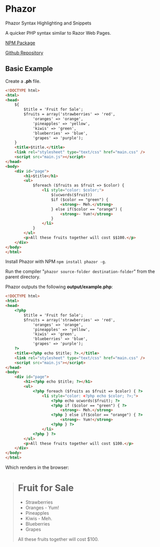 # Phazor

Phazor Syntax Highlighting and Snippets

A quicker PHP syntax similar to Razor Web Pages.

[NPM Package](https://www.npmjs.com/package/phazor)

[Github Repository](https://github.com/Slulego/Phazor)

## Basic Example

Create a **.ph** file.

```html
<!DOCTYPE html>
<html>
<head>
    ${
        $title = 'Fruit for Sale';
        $fruits = array('strawberries' => 'red',
            'oranges' => 'orange',
            'pineapples' => 'yellow',
            'kiwis' => 'green',
            'blueberries' => 'blue',
            'grapes' => 'purple');
    }
    <title>$title.</title>
    <link rel="stylesheet" type="text/css" href="main.css" />
    <script src="main.js"></script>
</head>
<body>
    <div id="page">
        <h1>$title</h1>
        <ul>
            $foreach ($fruits as $fruit => $color) {
                <li style="color: $color;">
                    $(ucwords($fruit))
                    $if ($color == "green") {
                        <strong>- Meh.</strong>
                    } else if($color == "orange") {
                        <strong>- Yum!</strong>
                    }
                </li>
            }
        </ul>
        <p>All these fruits together will cost $$100.</p>
    </div>
</body>
</html>
```
Install Phazor with NPM ```npm install phazor -g```.

Run the compiler "```phazor source-folder destination-folder```" from the parent directory.

Phazor outputs the following **output/example.php**:

```html
<!DOCTYPE html>
<html>
<head>
    <?php 
        $title = 'Fruit for Sale';
        $fruits = array('strawberries' => 'red',
            'oranges' => 'orange',
            'pineapples' => 'yellow',
            'kiwis' => 'green',
            'blueberries' => 'blue',
            'grapes' => 'purple');
    ?>
    <title><?php echo $title; ?>.</title>
    <link rel="stylesheet" type="text/css" href="main.css" />
    <script src="main.js"></script>
</head>
<body>
    <div id="page">
        <h1><?php echo $title; ?></h1>
        <ul>
            <?php foreach ($fruits as $fruit => $color) { ?>
                <li style="color: <?php echo $color; ?>;">
                    <?php echo ucwords($fruit); ?>
                    <?php if ($color == "green") { ?>
                        <strong>- Meh.</strong>
                    <?php } else if($color == "orange") { ?>
                        <strong>- Yum!</strong>
                    <?php } ?>
                </li>
            <?php } ?>
        </ul>
        <p>All these fruits together will cost $100.</p>
    </div>
</body>
</html>
```

Which renders in the browser:

># Fruit for Sale
>- Strawberries
>- Oranges - Yum!
>- Pineapples
>- Kiwis - Meh.
>- Blueberries
>- Grapes
>
>All these fruits together will cost $100.
